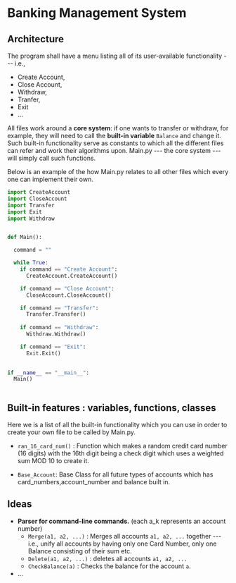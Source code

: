 # Banking Management System


## Architecture

The program shall have a menu listing all of its user-available functionality --- i.e., 
- Create Account, 
- Close Account, 
- Withdraw, 
- Tranfer, 
- Exit 
- ...

All files work around a **core system**: if one wants to transfer or withdraw, for example, they will need to call the **built-in variable** `Balance` and change it. Such built-in functionality serve as constants to which all the different files can refer and work their algorithms upon. Main.py --- the core system --- will simply call such functions.

Below is an example of the how Main.py relates to all other files which every one can implement their own.

```python
import CreateAccount
import CloseAccount
import Transfer
import Exit
import Withdraw


def Main():

  command = ""

  while True:
    if command == "Create Account": 
      CreateAccount.CreateAccount()

    if command == "Close Account": 
      CloseAccount.CloseAccount()

    if command == "Transfer": 
      Transfer.Transfer()
      
    if command == "Withdraw":
      Withdraw.Withdraw()

    if command == "Exit": 
      Exit.Exit()  
  

if __name__ == "__main__":
  Main()
  
```




## Built-in features : variables, functions, classes

Here we is a list of all the built-in functionality which you can use in order to create your own file to be called by Main.py.


- `ran_16_card_num()` : Function which makes a random credit card number (16 digits) with the 16th digit being a check digit which uses a weighted sum MOD 10 to create it.

- `Base_Account`: Base Class for all future types of accounts which has card_numbers,account_number and balance built in.



## Ideas

- **Parser for command-line commands.**  (each a_k represents an account number)
  - `Merge(a1, a2, ...)` : Merges all accounts `a1, a2, ...` together --- i.e., unify all accounts by having only one Card Number, only one Balance consisting of their sum etc.
  - `Delete(a1, a2, ...)` : deletes all accounts `a1, a2, ...`
  - `CheckBalance(a)` : Checks the balance for the account `a`.
- ...
